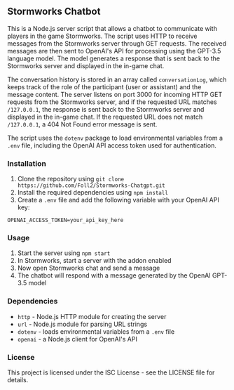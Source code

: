 ## Stormworks Chatbot

This is a Node.js server script that allows a chatbot to communicate with players in the game Stormworks. The script uses HTTP to receive messages from the Stormworks server through GET requests. The received messages are then sent to OpenAI's API for processing using the GPT-3.5 language model. The model generates a response that is sent back to the Stormworks server and displayed in the in-game chat. 

The conversation history is stored in an array called `conversationLog`, which keeps track of the role of the participant (user or assistant) and the message content. The server listens on port 3000 for incoming HTTP GET requests from the Stormworks server, and if the requested URL matches `/127.0.0.1`, the response is sent back to the Stormworks server and displayed in the in-game chat. If the requested URL does not match `/127.0.0.1`, a 404 Not Found error message is sent. 

The script uses the `dotenv` package to load environmental variables from a `.env` file, including the OpenAI API access token used for authentication.

### Installation

1. Clone the repository using `git clone https://github.com/Foll2/Stormworks-Chatgpt.git`
2. Install the required dependencies using `npm install`
3. Create a `.env` file and add the following variable with your OpenAI API key: 

```
OPENAI_ACCESS_TOKEN=your_api_key_here
```

### Usage

1. Start the server using `npm start`
2. In Stormworks, start a server with the addon enabled
3. Now open Stormworks chat and send a message
4. The chatbot will respond with a message generated by the OpenAI GPT-3.5 model

### Dependencies

- `http` - Node.js HTTP module for creating the server
- `url` - Node.js module for parsing URL strings
- `dotenv` - loads environmental variables from a `.env` file
- `openai` - a Node.js client for OpenAI's API

### License

This project is licensed under the ISC License - see the LICENSE file for details.